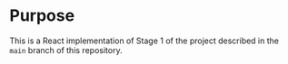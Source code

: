 # Purpose

This is a React implementation of Stage 1 of the project described in the `main` branch of this repository.
